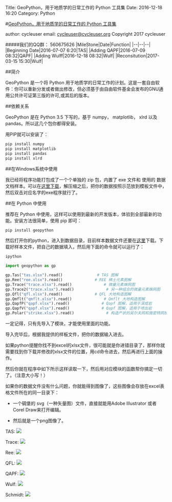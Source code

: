 Title: GeoPython，用于地质学的日常工作的 Python 工具集
Date: 2016-12-18 16:20
Category: Python

#[GeoPython，用于地质学的日常工作的 Python 工具集](https://github.com/cycleuser/GeoPython)

author: cycleuser
email: cycleuser@cycleuser.org
Copyright 2017 cycleuser


#####我们的QQ群： 560675626
|MileStone|Date|Function|
|--|--|--|
|Beginning Date|2016-07-07 6:20|TAS|
|Adding QAPF|2016-07-09 08:32|QAPF|
|Adding Wulff|2016-12-18 08:32|Wulf|
|Reconsitution|2017-03-15 15:30|Wulf|

##简介


GeoPython 是一个将 Python 用于地质学的日常工作的计划。这是一套自由软件：你可以重新分发或者做出修改，但必须基于由自由软件基金会发布的GNU通用公共许可证第三版的许可,或其后的版本。

##依赖关系

GeoPython 是在 Python 3.5 下写的，基于 numpy， matplotlib， xlrd 以及 pandas。所以这几个包你都得安装。

用PIP就可以安装了：

```Python
pip install numpy
pip install matplotlib
pip install pandas
pip install xlrd
```

##在Windows系统中使用

我已经将程序功能打包成了一个个单独的 zip 包，内置了 exe 文件和 使用的 数据文档样本。可以在[这里下载](https://github.com/cycleuser/GeoPython/tree/master/Windows)，解压缩之后，把你的数据按照示范放到模板文件中，然后双击对应名字的exe程序就行了。


##在 Python 中使用

推荐在 Python 中使用，这样可以使用到最新的开发版本，体验到全部最新的功能。安装方法很简单，使用 pip 即可：


```Bash
pip install geopython
```

然后打开你的python，进入到数据目录，目前样本数据文件还要在[这里](https://github.com/cycleuser/GeoPython/blob/master/Python/DataFileSamples.zip)下载。下载好样本文件，把自己的数据填入，然后用下面的命令就可以运行了：

```Bash
ipython
```

```Python
import geopython as gp

gp.Tas("tas.xlsx").read()               # TAS 图解
gp.Ree("ree.xlsx").read()              # REE 稀土元素图解
gp.Trace("trace.xlsx").read()              # 微量元素蛛网图
gp.Trace2("trace.xlsx").read()              # 另一种组合的微量元素蛛网图
gp.Qfl("qfl.xlsx").read()              # QFL 大地构造图解
gp.Qmflt("qmflt.xlsx").read()              # Qmflt 大地构造图解
gp.QapfP("qapf.xlsx").read()              # Qapf 图解，适用于深成岩
gp.QapfV("qapf.xlsx").read()              # Qapf 图解，适用于喷出岩
gp.Polar("strike.xlsx").read()              # 构造产状的吴尔夫网和施密特网投图
```

一定记得，只有先导入了模块，才能使用里面的功能。

导入完毕后，根据我提供的样板文件，把你的数据输入进去。

如果python提醒你找不到excel的xlsx文件，很可能就是你进错目录了，那样你就需要找到你下载并修改的xlsx文件的位置，用cd命令进去，然后再进行上面的操作。

然后你就在程序中如下所示这样读取一下，然后用对应模块的函数帮你搞定一切了。（注意大小写！）

如果你的数据文件没有什么问题，你就能得到图像了，这些图像会存放在excel表格文件所在的同一目录下：

* 一个碉堡的 svg（一种矢量图）文件，直接就能用Adobe Illustrator 或者 Corel Draw来打开编辑。

* 然后就是一个png图像了。


TAS:
![](https://github.com/cycleuser/GeoPython/blob/master/tas.xlsxtas.png?raw=true)

Trace:
![](https://github.com/cycleuser/GeoPython/blob/master/trace.xlsx.png)

Ree:
![](https://github.com/cycleuser/GeoPython/blob/master/ree.xlsx.png?raw=true)

QFL:
![](https://github.com/cycleuser/GeoPython/blob/master/qfl.xlsxqfl.png)

QAPF:
![](https://github.com/cycleuser/GeoPython/blob/master/qapf.xlsxqapfP.png?raw=true)

Wulf:
![](https://github.com/cycleuser/GeoPython/blob/master/strike.xlsxWulff.png)

Schmidt:
![](https://github.com/cycleuser/GeoPython/blob/master/strike.xlsxSchmidt.png)



